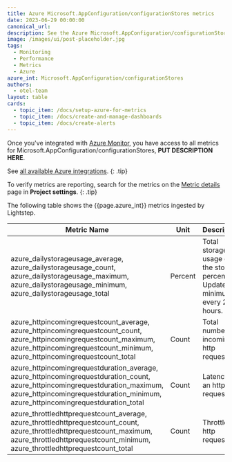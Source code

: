 ```yaml
---
title: Azure Microsoft.AppConfiguration/configurationStores metrics
date: 2023-06-29 00:00:00
canonical_url:
description: See the Azure Microsoft.AppConfiguration/configurationStores metrics ingested by Lightstep Observability
image: /images/ui/post-placeholder.jpg
tags:
  - Monitoring
  - Performance
  - Metrics
  - Azure
azure_int: Microsoft.AppConfiguration/configurationStores
authors:
  - otel-team
layout: table
cards:
  - topic_item: /docs/setup-azure-for-metrics
  - topic_item: /docs/create-and-manage-dashboards
  - topic_item: /docs/create-alerts
---
```

Once you've integrated with [Azure Monitor](/docs/setup-azure-for-metrics), you have access to all metrics for Microsoft.AppConfiguration/configurationStores, **PUT DESCRIPTION HERE**. 

See [all available Azure integrations](/docs/azure-metrics).
{: .tip}

To verify metrics are reporting, search for the metrics on the [Metric details](/docs/manage-metric-details) page in **Project settings**.
{: .tip}

The following table shows the {{page.azure_int}} metrics ingested by Lightstep.
<table class="table-aws">
<colgroup><col span="1" style="width: 35%;" /><col span="1" style="width: 15%;" /><col span="1" style="width: 35%;" /></colgroup>
  <thead>
    <th>Metric Name</th>
    <th>Unit</th>
    <th>Description</th>
  </thead>
  <tr>
    <td>azure_dailystorageusage_average, azure_dailystorageusage_count, azure_dailystorageusage_maximum, azure_dailystorageusage_minimum, azure_dailystorageusage_total</td>
    <td>Percent</td>
    <td>Total storage usage of the store in percentage. Updated at minimum every 24 hours.</td>
  </tr>
  <tr>
    <td>azure_httpincomingrequestcount_average, azure_httpincomingrequestcount_count, azure_httpincomingrequestcount_maximum, azure_httpincomingrequestcount_minimum, azure_httpincomingrequestcount_total</td>
    <td>Count</td>
    <td>Total number of incoming http requests.</td>
  </tr>
  <tr>
    <td>azure_httpincomingrequestduration_average, azure_httpincomingrequestduration_count, azure_httpincomingrequestduration_maximum, azure_httpincomingrequestduration_minimum, azure_httpincomingrequestduration_total</td>
    <td>Count</td>
    <td>Latency on an http request.</td>
  </tr>
  <tr>
    <td>azure_throttledhttprequestcount_average, azure_throttledhttprequestcount_count, azure_throttledhttprequestcount_maximum, azure_throttledhttprequestcount_minimum, azure_throttledhttprequestcount_total</td>
    <td>Count</td>
    <td>Throttled http requests.</td>
  </tr>
</table>
